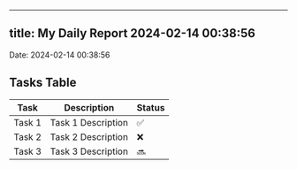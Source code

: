 
---
title: My Daily Report 2024-02-14 00:38:56
---

Date: 2024-02-14 00:38:56

## Tasks Table

| Task | Description | Status |
|------|-------------|--------|
| Task 1 | Task 1 Description | ✅ |
| Task 2 | Task 2 Description | ❌ |
| Task 3 | Task 3 Description | 🔜 |

